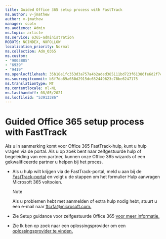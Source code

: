 ```yaml
---
title: Guided Office 365 setup process with FastTrack
ms.author: v-jmathew
author: v-jmathew
manager: scotv
ms.audience: Admin
ms.topic: article
ms.service: o365-administration
ROBOTS: NOINDEX, NOFOLLOW
localization_priority: Normal
ms.collection: Adm_O365
ms.custom:
- "9003885"
- "6939"
- "9419"
ms.openlocfilehash: 35b18e1fc353d3a757a4b2aded385111bd723f61386fe6d2f7c1315536cc30af
ms.sourcegitcommit: b5f7da89a650d2915dc652449623c78be6247175
ms.translationtype: MT
ms.contentlocale: nl-NL
ms.lasthandoff: 08/05/2021
ms.locfileid: "53913386"
---
```

# <a name="guided-office-365-setup-process-with-fasttrack"></a>Guided Office 365 setup process with FastTrack

Als u in aanmerking komt voor Office 365 FastTrack-hulp, kunt u hulp vragen via de portal. Als u op zoek bent naar zelfgestuurde hulp of begeleiding van een partner, kunnen onze Office 365 wizards of een gekwalificeerde partner u helpen bij het proces.

- Als u hulp wilt krijgen via de FastTrack-portal, meld u aan bij de [FastTrack-portal](https://go.microsoft.com/fwlink/?linkid=2125443) en volgt u de stappen om het formulier Hulp aanvragen Microsoft 365 voltooien.

    > [!NOTE]
    > Als u problemen hebt met aanmelden of extra hulp nodig hebt, stuurt u een e-mail naar [ftcrfa@microsoft.com.](mailto:ftcrfa@microsoft.com)

- Zie Setup guidance voor zelfgestuurde Office 365 [voor meer informatie.](https://go.microsoft.com/fwlink/?linkid=2125827)
- Zie Ik ben op zoek naar een oplossingsprovider om een [oplossingsprovider te vinden.](https://go.microsoft.com/fwlink/?linkid=2125918)